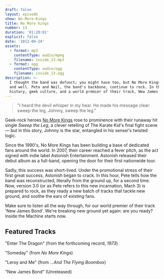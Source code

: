 ```yaml
---
draft: false
layout: episode
show: No-More-Kings
title: No More Kings
number: 13
duration: '01:20:01'
explicit: false
date: '2013-09-24'
assets:
  - format: mp3
    contentType: audio/mpeg
    filename: inside_13.mp3
  - format: ogg
    contentType: audio/ogg
    filename: inside_13.ogg
description: >-
  I thought the band was defunct; you might have too, but No More Kings is alive
  and well. Pete and Neil, the band's backbone, continue to rock. In this hour,
  history, geek culture, and a world premier of their track, New James Bond.
---
```

> "I heard the devil whisper in my hear. He made his message clear: sweep the leg, Johnny, sweep the leg."

Geek-rock heroes [No More Kings](http://nomorekings.com) rose to prominence with their runaway hit single *Sweep the Leg*, a clever retelling of The Karate Kid's final fight scene &mdash; but in this story, Johnny is the star, entangled in his sensei's twisted logic.

Since the 1990's, No More Kings has been building a base of dedicated fans around the world. In 2007, their career reached a fever pitch, as the act signed with indie label Astonish Entertainment. Astonish released their debut album as a full-band, opening the door for their first nationwide tour.

Sadly, this success was short-lived. Under the promotional stress of their first great success, Astonish began to crack. In this hour, Pete tells how the band was reconstructed, literally from the ground up, for a second time. Now, version 3.0 (or as Pete refers to this new incarnation, Mach 3) is prepared to rock, as they ready a new batch of tracks that tackle new ground, and soothe the ears of existing fans.

Make sure to listen all the way through, for our world premier of their track 'New James Bond'. We're breaking new ground yet again: are you ready? Inside the Machine starts now.

## Featured Tracks

"Enter The Dragon" (from the forthcoming record, *1973*)

"Someday" (from *No More Kings*)

"Leroy and Me" (from *...And The Flying Boombox*)

"New James Bond" (Unreleased)
